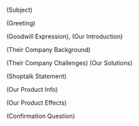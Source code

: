 (Subject)

(Greeting)

(Goodwill Expression), (Our Introduction)

(Their Company Background)

(Their Company Challenges) (Our Solutions)

(Shoptalk Statement)

(Our Product Info)

(Our Product Effects)

(Confirmation Question)